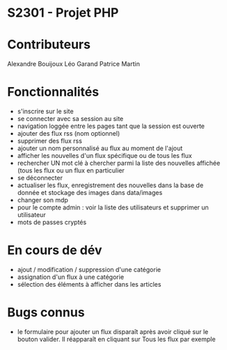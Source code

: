 # S2301 - Projet PHP

# Contributeurs
Alexandre Bouijoux
Léo Garand
Patrice Martin

# Fonctionnalités
- s'inscrire sur le site
- se connecter avec sa session au site
- navigation loggée entre les pages tant que la session est ouverte
- ajouter des flux rss (nom optionnel)
- supprimer des flux rss
- ajouter un nom personnalisé au flux au moment de l'ajout
- afficher les nouvelles d'un flux spécifique ou de tous les flux
- rechercher UN mot clé à chercher parmi la liste des nouvelles affichée (tous les flux ou un flux en particulier
- se déconnecter
- actualiser les flux, enregistrement des nouvelles dans la base de donnée et stockage des images dans data/images
- changer son mdp
- pour le compte admin : voir la liste des utilisateurs et supprimer un utilisateur
- mots de passes cryptés

# En cours de dév
- ajout / modification / suppression d'une catégorie
- assignation d'un flux à une catégorie
- sélection des éléments à afficher dans les articles

# Bugs connus
- le formulaire pour ajouter un flux disparaît après avoir cliqué sur le bouton valider. Il réapparaît en cliquant sur Tous les flux par exemple
